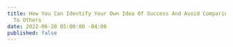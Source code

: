 ```yaml
---
title: How You Can Identify Your Own Idea Of Success And Avoid Comparing Yourself
  To Others
date: 2022-06-20 05:00:00 -04:00
published: false
---
```


